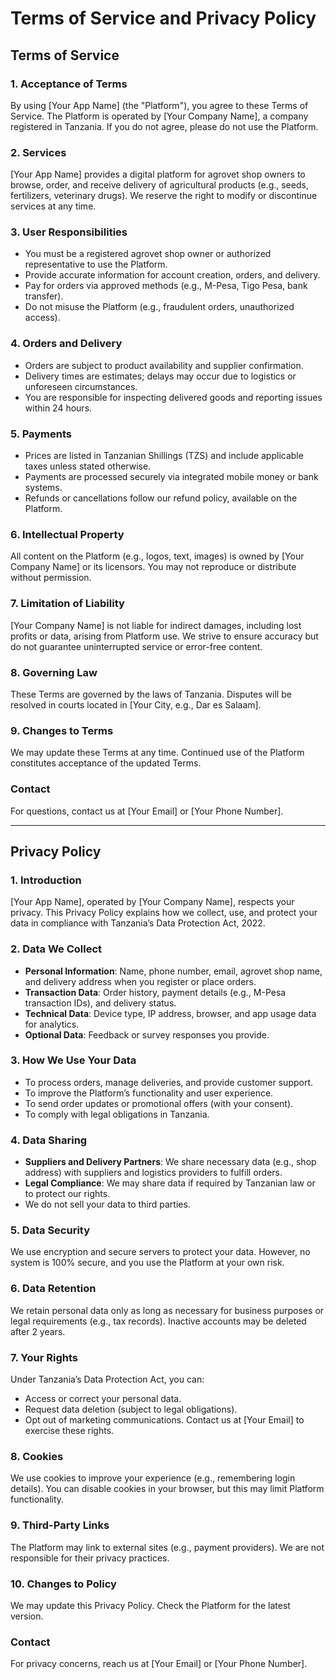 # Terms of Service and Privacy Policy

## Terms of Service

### 1. Acceptance of Terms

By using \[Your App Name\] (the "Platform"), you agree to these Terms of Service. The Platform is operated by \[Your Company Name\], a company registered in Tanzania. If you do not agree, please do not use the Platform.

### 2. Services

\[Your App Name\] provides a digital platform for agrovet shop owners to browse, order, and receive delivery of agricultural products (e.g., seeds, fertilizers, veterinary drugs). We reserve the right to modify or discontinue services at any time.

### 3. User Responsibilities

- You must be a registered agrovet shop owner or authorized representative to use the Platform.
- Provide accurate information for account creation, orders, and delivery.
- Pay for orders via approved methods (e.g., M-Pesa, Tigo Pesa, bank transfer).
- Do not misuse the Platform (e.g., fraudulent orders, unauthorized access).

### 4. Orders and Delivery

- Orders are subject to product availability and supplier confirmation.
- Delivery times are estimates; delays may occur due to logistics or unforeseen circumstances.
- You are responsible for inspecting delivered goods and reporting issues within 24 hours.

### 5. Payments

- Prices are listed in Tanzanian Shillings (TZS) and include applicable taxes unless stated otherwise.
- Payments are processed securely via integrated mobile money or bank systems.
- Refunds or cancellations follow our refund policy, available on the Platform.

### 6. Intellectual Property

All content on the Platform (e.g., logos, text, images) is owned by \[Your Company Name\] or its licensors. You may not reproduce or distribute without permission.

### 7. Limitation of Liability

\[Your Company Name\] is not liable for indirect damages, including lost profits or data, arising from Platform use. We strive to ensure accuracy but do not guarantee uninterrupted service or error-free content.

### 8. Governing Law

These Terms are governed by the laws of Tanzania. Disputes will be resolved in courts located in \[Your City, e.g., Dar es Salaam\].

### 9. Changes to Terms

We may update these Terms at any time. Continued use of the Platform constitutes acceptance of the updated Terms.

### Contact

For questions, contact us at \[Your Email\] or \[Your Phone Number\].

---

## Privacy Policy

### 1. Introduction

\[Your App Name\], operated by \[Your Company Name\], respects your privacy. This Privacy Policy explains how we collect, use, and protect your data in compliance with Tanzania’s Data Protection Act, 2022.

### 2. Data We Collect

- **Personal Information**: Name, phone number, email, agrovet shop name, and delivery address when you register or place orders.
- **Transaction Data**: Order history, payment details (e.g., M-Pesa transaction IDs), and delivery status.
- **Technical Data**: Device type, IP address, browser, and app usage data for analytics.
- **Optional Data**: Feedback or survey responses you provide.

### 3. How We Use Your Data

- To process orders, manage deliveries, and provide customer support.
- To improve the Platform’s functionality and user experience.
- To send order updates or promotional offers (with your consent).
- To comply with legal obligations in Tanzania.

### 4. Data Sharing

- **Suppliers and Delivery Partners**: We share necessary data (e.g., shop address) with suppliers and logistics providers to fulfill orders.
- **Legal Compliance**: We may share data if required by Tanzanian law or to protect our rights.
- We do not sell your data to third parties.

### 5. Data Security

We use encryption and secure servers to protect your data. However, no system is 100% secure, and you use the Platform at your own risk.

### 6. Data Retention

We retain personal data only as long as necessary for business purposes or legal requirements (e.g., tax records). Inactive accounts may be deleted after 2 years.

### 7. Your Rights

Under Tanzania’s Data Protection Act, you can:

- Access or correct your personal data.
- Request data deletion (subject to legal obligations).
- Opt out of marketing communications. Contact us at \[Your Email\] to exercise these rights.

### 8. Cookies

We use cookies to improve your experience (e.g., remembering login details). You can disable cookies in your browser, but this may limit Platform functionality.

### 9. Third-Party Links

The Platform may link to external sites (e.g., payment providers). We are not responsible for their privacy practices.

### 10. Changes to Policy

We may update this Privacy Policy. Check the Platform for the latest version.

### Contact

For privacy concerns, reach us at \[Your Email\] or \[Your Phone Number\].